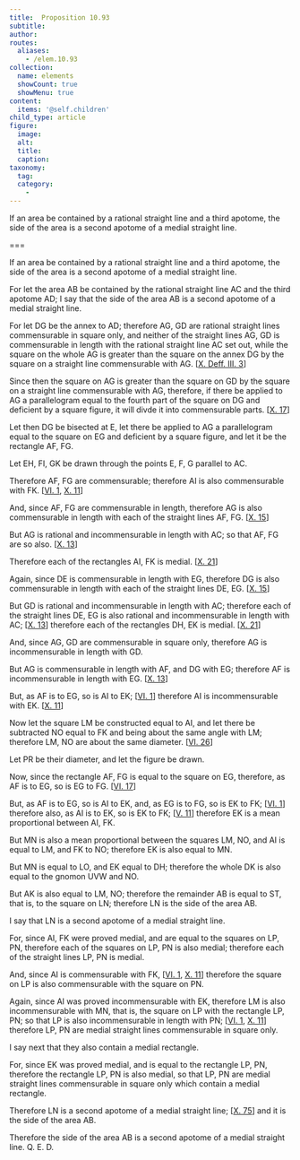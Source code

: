 ```yaml
---
title:  Proposition 10.93
subtitle: 
author:
routes:
  aliases:
    - /elem.10.93
collection:
  name: elements
  showCount: true
  showMenu: true
content:
  items: '@self.children'
child_type: article
figure:
  image:
  alt:
  title:
  caption:
taxonomy:
  tag:
  category:
    - 
---
```


<p><hi rend="ital">If an area be contained by a rational straight line and a third apotome, the <quote>side</quote>
 of the area is a second apotome of a medial straight line</hi>. </p>

===

<p><span class="ital">If an area be contained by a rational straight line and a third apotome, the <quote>side</quote>
 of the area is a second apotome of a medial straight line</span>. </p>

<p>For let the area <span class="ital">AB</span> be contained by the rational straight line <span class="ital">AC</span> and the third apotome <span class="ital">AD</span>; I say that the <quote>side</quote>
 of the area <span class="ital">AB</span> is a second apotome of a medial straight line. </p>

<p>For let <span class="ital">DG</span> be the annex to <span class="ital">AD</span>; therefore <span class="ital">AG</span>, <span class="ital">GD</span> are rational straight lines commensurable in square only, and neither of the straight lines <span class="ital">AG</span>, <span class="ital">GD</span> is commensurable in length with the rational straight line <span class="ital">AC</span> set out, while the square on the whole <span class="ital">AG</span> is greater than the square on the annex <span class="ital">DG</span> by the square on a straight line commensurable with <span class="ital">AG</span>. [<a href="/elem.10.def.3.3">X. Deff. III. 3</a>] 
      </p>

<p>Since then the square on <span class="ital">AG</span> is greater than the square on <span class="ital">GD</span> by the square on a straight line commensurable with <span class="ital">AG</span>, therefore, if there be applied to <span class="ital">AG</span> a parallelogram equal to the fourth part of the square on <span class="ital">DG</span> and deficient by a square figure, it will divde it into commensurable parts. [<a href="/elem.10.17">X. 17</a>] </p>

<p>Let then <span class="ital">DG</span> be bisected at <span class="ital">E</span>, let there be applied to <span class="ital">AG</span> a parallelogram equal to the square on <span class="ital">EG</span> and deficient by a square figure, and let it be the rectangle <span class="ital">AF</span>, <span class="ital">FG</span>. <pb n="200"/></p>

<p>Let <span class="ital">EH</span>, <span class="ital">FI</span>, <span class="ital">GK</span> be drawn through the points <span class="ital">E</span>, <span class="ital">F</span>, <span class="ital">G</span> parallel to <span class="ital">AC</span>. </p>

<p>Therefore <span class="ital">AF</span>, <span class="ital">FG</span> are commensurable; therefore <span class="ital">AI</span> is also commensurable with <span class="ital">FK</span>. [<a href="/elem.6.1">VI. 1</a>, <a href="/elem.10.11">X. 11</a>] </p>

<p>And, since <span class="ital">AF</span>, <span class="ital">FG</span> are commensurable in length, therefore <span class="ital">AG</span> is also commensurable in length with each of the straight lines <span class="ital">AF</span>, <span class="ital">FG</span>. [<a href="/elem.10.15">X. 15</a>] </p>

<p>But <span class="ital">AG</span> is rational and incommensurable in length with <span class="ital">AC</span>; so that <span class="ital">AF</span>, <span class="ital">FG</span> are so also. [<a href="/elem.10.13">X. 13</a>] </p>

<p>Therefore each of the rectangles <span class="ital">AI</span>, <span class="ital">FK</span> is medial. [<a href="/elem.10.21">X. 21</a>] </p>

<p>Again, since <span class="ital">DE</span> is commensurable in length with <span class="ital">EG</span>, therefore <span class="ital">DG</span> is also commensurable in length with each of the straight lines <span class="ital">DE</span>, <span class="ital">EG</span>. [<a href="/elem.10.15">X. 15</a>] </p>

<p>But <span class="ital">GD</span> is rational and incommensurable in length with <span class="ital">AC</span>; therefore each of the straight lines <span class="ital">DE</span>, <span class="ital">EG</span> is also rational and incommensurable in length with <span class="ital">AC</span>; [<a href="/elem.10.13">X. 13</a>] therefore each of the rectangles <span class="ital">DH</span>, <span class="ital">EK</span> is medial. [<a href="/elem.10.21">X. 21</a>] </p>

<p>And, since <span class="ital">AG</span>, <span class="ital">GD</span> are commensurable in square only, therefore <span class="ital">AG</span> is incommensurable in length with <span class="ital">GD</span>. </p>

<p>But <span class="ital">AG</span> is commensurable in length with <span class="ital">AF</span>, and <span class="ital">DG</span> with <span class="ital">EG</span>; therefore <span class="ital">AF</span> is incommensurable in length with <span class="ital">EG</span>. [<a href="/elem.10.13">X. 13</a>] </p>

<p>But, as <span class="ital">AF</span> is to <span class="ital">EG</span>, so is <span class="ital">AI</span> to <span class="ital">EK</span>; [<a href="/elem.6.1">VI. 1</a>] therefore <span class="ital">AI</span> is incommensurable with <span class="ital">EK</span>. [<a href="/elem.10.11">X. 11</a>] </p>

<p>Now let the square <span class="ital">LM</span> be constructed equal to <span class="ital">AI</span>, and let there be subtracted <span class="ital">NO</span> equal to <span class="ital">FK</span> and being about the same angle with <span class="ital">LM</span>; therefore <span class="ital">LM</span>, <span class="ital">NO</span> are about the same diameter. [<a href="/elem.6.26">VI. 26</a>] </p>

<p>Let <span class="ital">PR</span> be their diameter, and let the figure be drawn. </p>

<p>Now, since the rectangle <span class="ital">AF</span>, <span class="ital">FG</span> is equal to the square on <span class="ital">EG</span>, therefore, as <span class="ital">AF</span> is to <span class="ital">EG</span>, so is <span class="ital">EG</span> to <span class="ital">FG</span>. [<a href="/elem.6.17">VI. 17</a>] <pb n="201"/></p>

<p>But, as <span class="ital">AF</span> is to <span class="ital">EG</span>, so is <span class="ital">AI</span> to <span class="ital">EK</span>, and, as <span class="ital">EG</span> is to <span class="ital">FG</span>, so is <span class="ital">EK</span> to <span class="ital">FK</span>; [<a href="/elem.6.1">VI. 1</a>] therefore also, as <span class="ital">AI</span> is to <span class="ital">EK</span>, so is <span class="ital">EK</span> to <span class="ital">FK</span>; [<a href="/elem.5.11">V. 11</a>] therefore <span class="ital">EK</span> is a mean proportional between <span class="ital">AI</span>, <span class="ital">FK</span>. </p>

<p>But <span class="ital">MN</span> is also a mean proportional between the squares <span class="ital">LM</span>, <span class="ital">NO</span>, and <span class="ital">AI</span> is equal to <span class="ital">LM</span>, and <span class="ital">FK</span> to <span class="ital">NO</span>; therefore <span class="ital">EK</span> is also equal to <span class="ital">MN</span>. </p>

<p>But <span class="ital">MN</span> is equal to <span class="ital">LO</span>, and <span class="ital">EK</span> equal to <span class="ital">DH</span>; therefore the whole <span class="ital">DK</span> is also equal to the gnomon <span class="ital">UVW</span> and <span class="ital">NO</span>. </p>

<p>But <span class="ital">AK</span> is also equal to <span class="ital">LM</span>, <span class="ital">NO</span>; therefore the remainder <span class="ital">AB</span> is equal to <span class="ital">ST</span>, that is, to the square on <span class="ital">LN</span>; therefore <span class="ital">LN</span> is the <quote>side</quote>
 of the area <span class="ital">AB</span>. </p>

<p>I say that <span class="ital">LN</span> is a second apotome of a medial straight line. </p>

<p>For, since <span class="ital">AI</span>, <span class="ital">FK</span> were proved medial, and are equal to the squares on <span class="ital">LP</span>, <span class="ital">PN</span>, therefore each of the squares on <span class="ital">LP</span>, <span class="ital">PN</span> is also medial; therefore each of the straight lines <span class="ital">LP</span>, <span class="ital">PN</span> is medial. </p>

<p>And, since <span class="ital">AI</span> is commensurable with <span class="ital">FK</span>, [<a href="/elem.6.1">VI. 1</a>, <a href="/elem.10.11">X. 11</a>] therefore the square on <span class="ital">LP</span> is also commensurable with the square on <span class="ital">PN</span>. </p>

<p>Again, since <span class="ital">AI</span> was proved incommensurable with <span class="ital">EK</span>, therefore <span class="ital">LM</span> is also incommensurable with <span class="ital">MN</span>, that is, the square on <span class="ital">LP</span> with the rectangle <span class="ital">LP</span>, <span class="ital">PN</span>; so that <span class="ital">LP</span> is also incommensurable in length with <span class="ital">PN</span>; [<a href="/elem.6.1">VI. 1</a>, <a href="/elem.10.11">X. 11</a>] therefore <span class="ital">LP</span>, <span class="ital">PN</span> are medial straight lines commensurable in square only. </p>

<p>I say next that they also contain a medial rectangle. </p>

<p>For, since <span class="ital">EK</span> was proved medial, and is equal to the rectangle <span class="ital">LP</span>, <span class="ital">PN</span>, therefore the rectangle <span class="ital">LP</span>, <span class="ital">PN</span> is also medial, so that <span class="ital">LP</span>, <span class="ital">PN</span> are medial straight lines commensurable in square only which contain a medial rectangle. <pb n="202"/></p>

<p>Therefore <span class="ital">LN</span> is a second apotome of a medial straight line; [<a href="/elem.10.75">X. 75</a>] and it is the <quote>side</quote>
 of the area <span class="ital">AB</span>. </p>

<p>Therefore the <quote>side</quote>
 of the area <span class="ital">AB</span> is a second apotome of a medial straight line. Q. E. D.</p>
